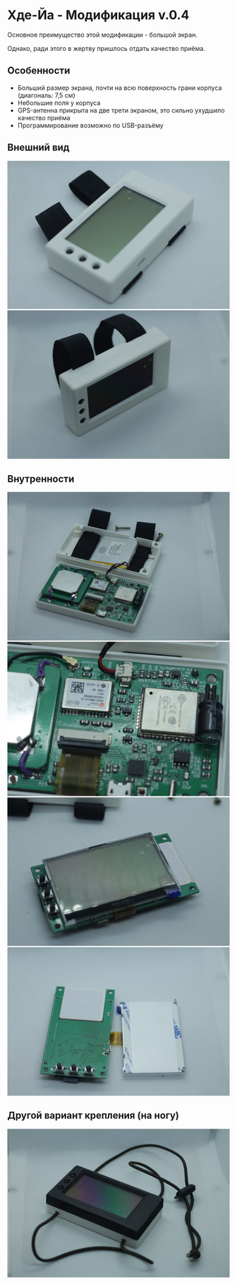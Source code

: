 # Хде-Йа - Модификация v.0.4

Основное преимущество этой модификации - большой экран.

Однако, ради этого в жертву пришлось отдать качество приёма.

## Особенности

* Больший размер экрана, почти на всю поверхность грани корпуса (диагональ: 7,5 см)
* Небольшие поля у корпуса
* GPS-антенна прикрыта на две трети экраном, это сильно ухудшило качество приёма
* Программирование возможно по USB-разъёму


## Внешний вид

![](img/v0.4.o.02.jpg "Внешний вид (v.0.4)")
![](img/v0.4.o.01.jpg "Внешний вид (v.0.4)")


## Внутренности

![](img/v0.4.i.01.jpg "Внутренности (v.0.4)")
![](img/v0.4.i.02.jpg "Внутренности (v.0.4)")
![](img/v0.4.i.04.jpg "Внутренности (v.0.4)")
![](img/v0.4.i.05.jpg "Внутренности (v.0.4)")


## Другой вариант крепления (на ногу)

![](img/v0.4.mnt2.jpg  "Вариант крепления на ногу (v.0.4)")

